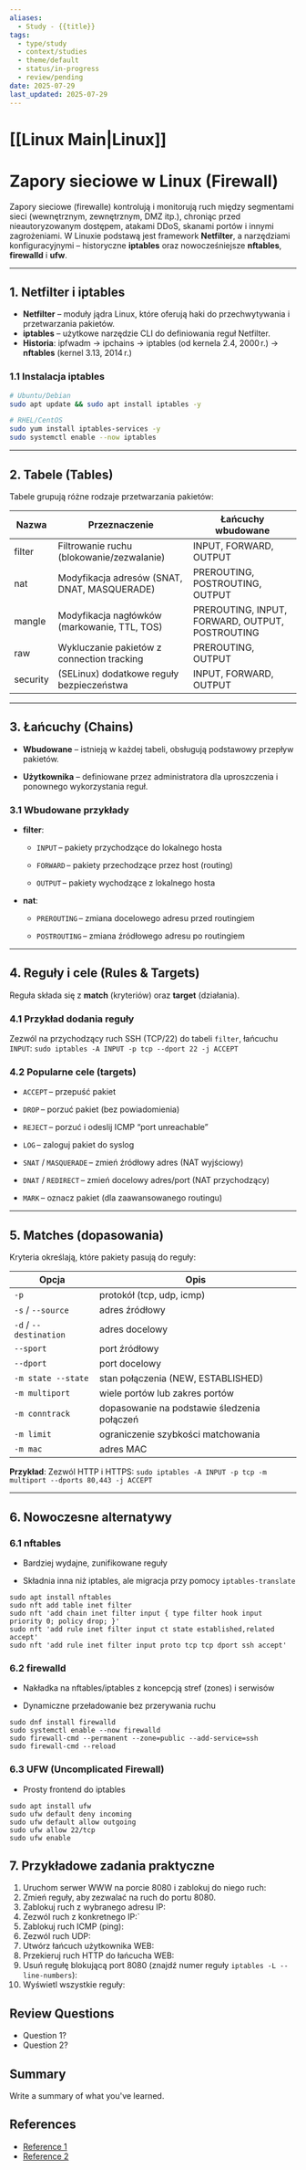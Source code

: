 ```yaml
---
aliases:
  - Study - {{title}}
tags:
  - type/study
  - context/studies
  - theme/default
  - status/in-progress
  - review/pending
date: 2025-07-29
last_updated: 2025-07-29
---
```


# [[Linux Main|Linux]]

# Zapory sieciowe w Linux (Firewall)

Zapory sieciowe (firewalle) kontrolują i monitorują ruch między segmentami sieci (wewnętrznym, zewnętrznym, DMZ itp.), chroniąc przed nieautoryzowanym dostępem, atakami DDoS, skanami portów i innymi zagrożeniami. W Linuxie podstawą jest framework **Netfilter**, a narzędziami konfiguracyjnymi – historyczne **iptables** oraz nowocześniejsze **nftables**, **firewalld** i **ufw**.

---

## 1. Netfilter i iptables

- **Netfilter** – moduły jądra Linux, które oferują haki do przechwytywania i przetwarzania pakietów.
- **iptables** – użytkowe narzędzie CLI do definiowania reguł Netfilter.
- **Historia**: ipfwadm → ipchains → iptables (od kernela 2.4, 2000 r.) → **nftables** (kernel 3.13, 2014 r.)  

### 1.1 Instalacja iptables  
```bash
# Ubuntu/Debian
sudo apt update && sudo apt install iptables -y

# RHEL/CentOS
sudo yum install iptables-services -y
sudo systemctl enable --now iptables
```

---
## 2. Tabele (Tables)

Tabele grupują różne rodzaje przetwarzania pakietów:

| Nazwa    | Przeznaczenie                                | Łańcuchy wbudowane                              |
| -------- | -------------------------------------------- | ----------------------------------------------- |
| filter   | Filtrowanie ruchu (blokowanie/zezwalanie)    | INPUT, FORWARD, OUTPUT                          |
| nat      | Modyfikacja adresów (SNAT, DNAT, MASQUERADE) | PREROUTING, POSTROUTING, OUTPUT                 |
| mangle   | Modyfikacja nagłówków (markowanie, TTL, TOS) | PREROUTING, INPUT, FORWARD, OUTPUT, POSTROUTING |
| raw      | Wykluczanie pakietów z connection tracking   | PREROUTING, OUTPUT                              |
| security | (SELinux) dodatkowe reguły bezpieczeństwa    | INPUT, FORWARD, OUTPUT                          |

---

## 3. Łańcuchy (Chains)

- **Wbudowane** – istnieją w każdej tabeli, obsługują podstawowy przepływ pakietów.
    
- **Użytkownika** – definiowane przez administratora dla uproszczenia i ponownego wykorzystania reguł.
    

### 3.1 Wbudowane przykłady

- **filter**:
    
    - `INPUT` – pakiety przychodzące do lokalnego hosta
        
    - `FORWARD` – pakiety przechodzące przez host (routing)
        
    - `OUTPUT` – pakiety wychodzące z lokalnego hosta
        
- **nat**:
    
    - `PREROUTING` – zmiana docelowego adresu przed routingiem
        
    - `POSTROUTING` – zmiana źródłowego adresu po routingiem
        

---

## 4. Reguły i cele (Rules & Targets)

Reguła składa się z **match** (kryteriów) oraz **target** (działania).

### 4.1 Przykład dodania reguły

Zezwól na przychodzący ruch SSH (TCP/22) do tabeli `filter`, łańcuchu `INPUT`:
`sudo iptables -A INPUT -p tcp --dport 22 -j ACCEPT`

### 4.2 Popularne cele (targets)

- `ACCEPT` – przepuść pakiet
    
- `DROP` – porzuć pakiet (bez powiadomienia)
    
- `REJECT` – porzuć i odeslij ICMP “port unreachable”
    
- `LOG` – zaloguj pakiet do syslog
    
- `SNAT` / `MASQUERADE` – zmień źródłowy adres (NAT wyjściowy)
    
- `DNAT` / `REDIRECT` – zmień docelowy adres/port (NAT przychodzący)
    
- `MARK` – oznacz pakiet (dla zaawansowanego routingu)
    

---

## 5. Matches (dopasowania)

Kryteria określają, które pakiety pasują do reguły:

|Opcja|Opis|
|---|---|
|`-p`|protokół (tcp, udp, icmp)|
|`-s` / `--source`|adres źródłowy|
|`-d` / `--destination`|adres docelowy|
|`--sport`|port źródłowy|
|`--dport`|port docelowy|
|`-m state --state`|stan połączenia (NEW, ESTABLISHED)|
|`-m multiport`|wiele portów lub zakres portów|
|`-m conntrack`|dopasowanie na podstawie śledzenia połączeń|
|`-m limit`|ograniczenie szybkości matchowania|
|`-m mac`|adres MAC|

**Przykład**: Zezwól HTTP i HTTPS:
`sudo iptables -A INPUT -p tcp -m multiport --dports 80,443 -j ACCEPT`

---

## 6. Nowoczesne alternatywy

### 6.1 nftables

- Bardziej wydajne, zunifikowane reguły
    
- Składnia inna niż iptables, ale migracja przy pomocy `iptables-translate`
```
sudo apt install nftables
sudo nft add table inet filter
sudo nft 'add chain inet filter input { type filter hook input priority 0; policy drop; }'
sudo nft 'add rule inet filter input ct state established,related accept'
sudo nft 'add rule inet filter input proto tcp tcp dport ssh accept'
```
### 6.2 firewalld

- Nakładka na nftables/iptables z koncepcją stref (zones) i serwisów
    
- Dynamiczne przeładowanie bez przerywania ruchu
```
sudo dnf install firewalld
sudo systemctl enable --now firewalld
sudo firewall-cmd --permanent --zone=public --add-service=ssh
sudo firewall-cmd --reload
```

### 6.3 UFW (Uncomplicated Firewall)

- Prosty frontend do iptables
```
sudo apt install ufw
sudo ufw default deny incoming
sudo ufw default allow outgoing
sudo ufw allow 22/tcp
sudo ufw enable
```

## 7. Przykładowe zadania praktyczne

1. Uruchom serwer WWW na porcie 8080 i zablokuj do niego ruch:
2. Zmień reguły, aby zezwalać na ruch do portu 8080.
3. Zablokuj ruch z wybranego adresu IP:
4. Zezwól ruch z konkretnego IP:`
5. Zablokuj ruch ICMP (ping):  
6. Zezwól ruch UDP:  
7. Utwórz łańcuch użytkownika WEB:  
8. Przekieruj ruch HTTP do łańcucha WEB:  
9. Usuń regułę blokującą port 8080 (znajdź numer reguły `iptables -L --line-numbers`):  
10. Wyświetl wszystkie reguły:















## Review Questions
- Question 1?
- Question 2?

## Summary
Write a summary of what you've learned.

## References
- [Reference 1](link)
- [Reference 2](link)